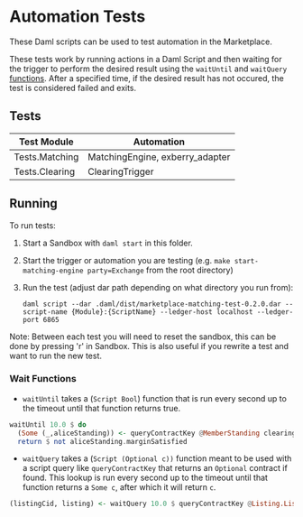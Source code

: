 Automation Tests
===================

These Daml scripts can be used to test automation in the Marketplace.

These tests work by running actions in a Daml Script and then waiting for the trigger to perform
the desired result using the `waitUntil` and `waitQuery` [functions](#wait-functions). After a
specified time, if the desired result has not occured, the test is considered failed and exits.

## Tests

| Test Module    | Automation                      |
|----------------|---------------------------------|
| Tests.Matching | MatchingEngine, exberry_adapter |
| Tests.Clearing | ClearingTrigger                 |

## Running
To run tests:

1. Start a Sandbox with `daml start` in this folder.
2. Start the trigger or automation you are testing (e.g. `make start-matching-engine party=Exchange` from the root directory)
3. Run the test (adjust dar path depending on what directory you run from):

    `daml script --dar .daml/dist/marketplace-matching-test-0.2.0.dar --script-name {Module}:{ScriptName} --ledger-host localhost --ledger-port 6865`

Note: Between each test you will need to reset the sandbox, this can be done by pressing 'r' in Sandbox.
This is also useful if you rewrite a test and want to run the new test.

### Wait Functions
- `waitUntil` takes a (`Script Bool`) function that is run every second  up to the timeout until that function
returns true.

```haskell
waitUntil 10.0 $ do
  (Some (_,aliceStanding)) <- queryContractKey @MemberStanding clearinghouse (clearinghouse, alice.customer)
  return $ not aliceStanding.marginSatisfied
```

- `waitQuery` takes a (`Script (Optional c))` function meant to be used with a script query like
`queryContractKey` that returns an `Optional` contract if found. This lookup is run every second up to
the timeout until that function returns a `Some c`, after which it will return `c`.

```haskell
(listingCid, listing) <- waitQuery 10.0 $ queryContractKey @Listing.Listing exchange (operator, exchange, listingId)
```


